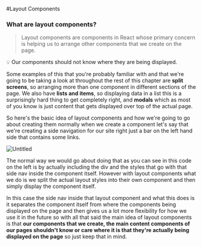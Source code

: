 #Layout Components

### What are layout components?

> Layout components are components in React whose primary concern is helping us to arrange other components that we create on the page.
> 

<aside>
💡 Our components should not know where they are being displayed.
</aside>

Some examples of this that you're probably familiar with and that we're going to be taking a look at throughout the rest of this chapter are **split screens**, so arranging more than one component in different sections of the page. We also have **lists and items**, so displaying data in a list this is a surprisingly hard thing to get completely right, and **modals** which as most of you know is just content that gets displayed over top of the actual page.

So here's the basic idea of layout components and how we're going to go about creating them normally when we create a component let's say that we're creating a side navigation for our site right just a bar on the left hand side that contains some links. 

![Untitled](https://s3-us-west-2.amazonaws.com/secure.notion-static.com/48c117e5-ea84-41a8-8902-c9508b331744/Untitled.png)

The normal way we would go about doing that as you can see in this code on the left is by actually including the div and the styles that go with that side nav inside the component itself. However with layout components what we do is we split the actual layout styles into their own component and then simply display the component itself. 

In this case the side nav inside that layout component and what this does is it separates the component itself from where the components being displayed on the page and then gives us a lot more flexibility for how we use it in the future so with all that said the main idea of layout components is that **our components that we create, the main content components of our pages shouldn't know or care where it is that they're actually being displayed on the page** so just keep that in mind.